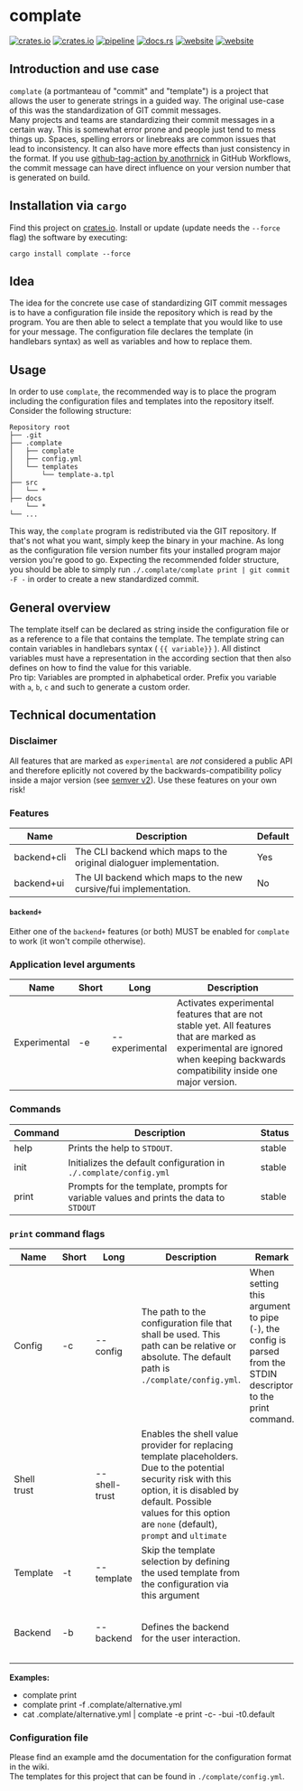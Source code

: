 # complate

[![crates.io](https://img.shields.io/crates/v/complate.svg)](https://crates.io/crates/complate)
[![crates.io](https://img.shields.io/crates/d/complate?label=crates.io%20downloads)](https://crates.io/crates/complate)
[![pipeline](https://github.com/replicadse/complate/workflows/pipeline/badge.svg)](https://github.com/replicadse/complate/actions?query=workflow%3Apipeline)
[![docs.rs](https://img.shields.io/badge/docs.rs-latest-blue)](https://docs.rs/crate/complate/latest)
[![website](https://img.shields.io/badge/home-GitHub-blue)](https://github.com/replicadse/complate)
[![website](https://img.shields.io/badge/website-GitHub-blue)](https://replicadse.github.io/complate)

## Introduction and use case

`complate` (a portmanteau of "commit" and "template") is a project that allows the user to generate strings in a guided way. The original use-case of this was the standardization of GIT commit messages.\
Many projects and teams are standardizing their commit messages in a certain way. This is somewhat error prone and people just tend to mess things up. Spaces, spelling errors or linebreaks are common issues that lead to inconsistency. It can also have more effects than just consistency in the format. If you use [github-tag-action by anothrnick](https://github.com/anothrNick/github-tag-action) in GitHub Workflows, the commit message can have direct influence on your version number that is generated on build.

## Installation via `cargo`
Find this project on [crates.io](https://crates.io/crates/complate).
Install or update (update needs the `--force` flag) the software by executing:
```
cargo install complate --force
```

## Idea

The idea for the concrete use case of standardizing GIT commit messages is to have a configuration file inside the repository which is read by the program. You are then able to select a template that you would like to use for your message. The configuration file declares the template (in handlebars syntax) as well as variables and how to replace them.

## Usage

In order to use `complate`, the recommended way is to place the program including the configuration files and templates into the repository itself. Consider the following structure:
```
Repository root
├── .git
├── .complate
│   ├── complate
│   ├── config.yml
│   └── templates
│       └── template-a.tpl
├── src
│   └── *
├── docs
    └── *
└── ...
```

This way, the `complate` program is redistributed via the GIT repository. If that's not what you want, simply keep the binary in your machine. As long as the configuration file version number fits your installed program major version you're good to go.
Expecting the recommended folder structure, you should be able to simply run `./.complate/complate print | git commit -F -` in order to create a new standardized commit.

## General overview

The template itself can be declared as string inside the configuration file or as a reference to a file that contains the template. The template string can contain variables in handlebars syntax ( `{{ variable}}` ). All distinct variables must have a representation in the according section that then also defines on how to find the value for this variable.\
Pro tip: Variables are prompted in alphabetical order. Prefix you variable with `a`, `b`, `c` and such to generate a custom order.

## Technical documentation

### Disclaimer

All features that are marked as `experimental` are _not_ considered a public API and therefore eplicitly not covered by the backwards-compatibility policy inside a major version (see [semver v2](https://semver.org)). Use these features on your own risk!

### Features

|Name|Description|Default|
|-- |-- |-- |
|backend+cli|The CLI backend which maps to the original dialoguer implementation.|Yes|
|backend+ui|The UI backend which maps to the new cursive/fui implementation.|No|

#### `backend+`

Either one of the `backend+` features (or both) MUST be enabled for `complate` to work (it won't compile otherwise).

### Application level arguments

|Name|Short|Long|Description|
|-- |-- |-- |-- |
|Experimental|-e|--experimental|Activates experimental features that are not stable yet. All features that are marked as experimental are ignored when keeping backwards compatibility inside one major version.|

### Commands

|Command|Description|Status|
|-- |-- |-- |
|help|Prints the help to `STDOUT`.|stable|
|init|Initializes the default configuration in `./.complate/config.yml`|stable|
|print|Prompts for the template, prompts for variable values and prints the data to `STDOUT`|stable|

### `print` command flags

|Name|Short|Long|Description|Remark|Status|
|-- |-- |-- |-- |-- |--|
|Config|-c|--config|The path to the configuration file that shall be used. This path can be relative or absolute. The default path is `./complate/config.yml`.|When setting this argument to pipe (`-`), the config is parsed from the STDIN descriptor to the print command.|stable for file path, experimental for STDIN descriptor. Pipe is only supported for `UI` backend|
|Shell trust||--shell-trust|Enables the shell value provider for replacing template placeholders. Due to the potential security risk with this option, it is disabled by default. Possible values for this option are `none` (default), `prompt` and `ultimate`||stable|
|Template|-t|--template|Skip the template selection by defining the used template from the configuration via this argument||stable|
|Backend|-b|--backend|Defines the backend for the user interaction.||`CLI` is stable. `UI` is experimental (feature = "backend+ui").

**Examples:**
* complate print
* complate print -f .complate/alternative.yml
* cat .complate/alternative.yml | complate -e print -c- -bui -t0.default

### Configuration file

Please find an example amd the documentation for the configuration format in the wiki.\
The templates for this project that can be found in `./complate/config.yml`.

<!-- cargo-sync-readme start -->


<!-- cargo-sync-readme end -->
